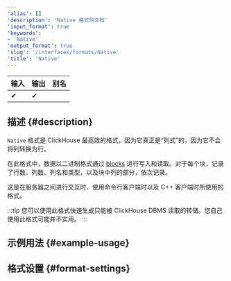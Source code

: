 ```yaml
---
'alias': []
'description': 'Native 格式的文档'
'input_format': true
'keywords':
- 'Native'
'output_format': true
'slug': '/interfaces/formats/Native'
'title': 'Native'
---
```


| 输入  | 输出  | 别名  |
|-------|--------|-------|
| ✔     | ✔      |       |

## 描述 {#description}

`Native` 格式是 ClickHouse 最高效的格式，因为它真正是“列式”的，因为它不会将列转换为行。

在此格式中，数据以二进制格式通过 [blocks](/development/architecture#block) 进行写入和读取。对于每个块，记录了行数、列数、列名和类型，以及块中列的部分，依次记录。

这是在服务器之间进行交互时、使用命令行客户端时以及 C++ 客户端时所使用的格式。

:::tip
您可以使用此格式快速生成只能被 ClickHouse DBMS 读取的转储。您自己使用此格式可能并不实用。
:::

## 示例用法 {#example-usage}

## 格式设置 {#format-settings}
